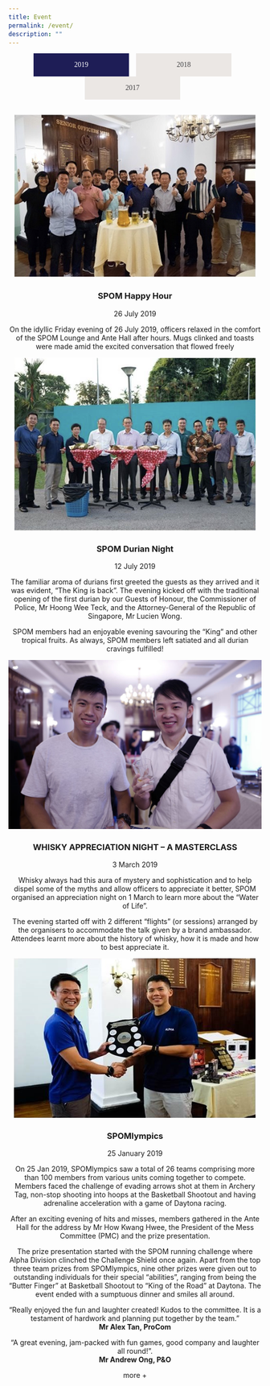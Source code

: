 ```yaml
---
title: Event
permalink: /event/
description: ""
---
```

<style type="text/css">.bp-section-pagetitle {
        background: url(/files/Assets/images/event-bg.jpg) no-repeat center center !important;
        background-size: auto;
        background-size: 100% !important;
        height: 338px !important;
    }
.tabset > input[type="radio"] {
  position: absolute;
  left: -200vw;
}
.tabset .tab-panel {
  display: none;
  animation: fadein .8s;
}
@keyframes fadein {
    from {
        opacity:0;
    }
    to {
        opacity:1;
    }
}
.tabset > input:first-child:checked ~ .tab-panels > .tab-panel:first-child,
.tabset > input:nth-child(3):checked ~ .tab-panels > .tab-panel:nth-child(2),
.tabset > input:nth-child(5):checked ~ .tab-panels > .tab-panel:nth-child(3),
.tabset > input:nth-child(7):checked ~ .tab-panels > .tab-panel:nth-child(4),
.tabset > input:nth-child(9):checked ~ .tab-panels > .tab-panel:nth-child(5),
.tabset > input:nth-child(11):checked ~ .tab-panels > .tab-panel:nth-child(6) {
  display: block;
}
.tabset > label {
  position: relative;
  display: inline-block;
  padding: 15px 15px 25px;
  border: 1px solid transparent;
  border-bottom: 0;
  cursor: pointer;
}
.tabset > label::after {
  background: #8d8d8d;
}
input:focus-visible + label {
  outline: 2px solid rgba(0,102,204,1);
  border-radius: 3px;
}
.tabset > label:hover,
.tabset > input:focus + label,
.tabset > input:checked + label {
  color: #06c;
}
.tabset > label:hover::after,
.tabset > input:focus + label::after,
.tabset > input:checked + label::after {
  background: #06c;
}
.tabset > input:checked + label {
  background: #1e1d56  !important;
  color: #fff !important;
}
.tab-panel {
  padding: 30px 0;
}
.tabset {
  max-width: 65em;
  text-align: center;
}
.tabset .nav-link {
  color: #414042 !important;
  margin-right: 10px !important;
  background-color: #ebe7e4 !important;
  border: 0 !important;
  border-radius: 0 !important;
  display: inline-block;
  min-width: 160px !important;
  padding: 15px !important;
  font-family: "nowbold" !important;
}
input.read-more-state {
  display: none;
}
p.read-more-target {
  font-size: 0;
  max-height: 0;
  opacity: 0;
  transition: .25s ease;
}
input.read-more-state:checked ~ div.read-more-wrap p.read-more-target {
  font-size: inherit;
  max-height: 999em;
  opacity: 1;
}
input.read-more-state ~ label.read-more-trigger:before {
  content: 'Read more';
}
input.read-more-state:checked ~ label.read-more-trigger:before {
  content: 'Read less';
}
label.read-more-trigger {
  cursor: pointer;
  display: inline-block;
}
</style>
<div class="tabset">
  <!-- Tab 1 -->
  <input type="radio" name="tabset" id="tab1" aria-controls="2019" checked="">
  <label for="tab1" class="nav-link">2019</label>
  <!-- Tab 2 -->
  <input type="radio" name="tabset" id="tab2" aria-controls="2018">
  <label for="tab2" class="nav-link">2018</label>
  <!-- Tab 3 -->
  <input type="radio" name="tabset" id="tab3" aria-controls="2017">
  <label for="tab3" class="nav-link">2017</label>
	
  <div class="tab-panels">
    <section id="2019" class="tab-panel">
      <!-- ------2019------ -->
        <div class="event-tab-content" id="pills-tabContent">
          <div class="tab-pane" id="pills-home" role="tabpanel" aria-labelledby="pills-home-tab">
            <div class="row">
              <div class="event">
                <div class="col-12 col-sm-6">
                  <div class="event-image">
                    <img src="/files/Assets/media/event/2019/event-1.png" alt="spom happy hour">
                  </div>
                </div>
                <div class="col-12 col-sm-6">
                  <div class="event-details">
                    <h3 class="event-title">SPOM Happy Hour</h3>
                    <span class="event-date"> 26 July 2019 </span>
                    <p> On the idyllic Friday evening of 26 July 2019, officers relaxed in the comfort of the SPOM Lounge and Ante Hall after hours. Mugs clinked and toasts were made amid the excited conversation that flowed freely </p>
                  </div>
                </div>
              </div>
            </div>
            <div class="row">
              <div class="event">
                <div class="col-12 col-sm-6">
                  <div class="event-image">
                    <img src="/files/Assets/media/event/2019/event-2.png" alt="spom happy hour">
                  </div>
                </div>
                <div class="col-12 col-sm-6">
                  <div class="event-details">
                    <h3 class="event-title">SPOM Durian Night</h3>
                    <span class="event-date"> 12 July 2019 </span>
                    <p> The familiar aroma of durians first greeted the guests as they arrived and it was evident, “The King is back”. The evening kicked off with the traditional opening of the first durian by our Guests of Honour, the Commissioner of Police, Mr Hoong Wee Teck, and the Attorney-General of the Republic of Singapore, Mr Lucien Wong. </p>
                    <p>SPOM members had an enjoyable evening savouring the “King” and other tropical fruits. As always, SPOM members left satiated and all durian cravings fulfilled!</p>
                  </div>
                </div>
              </div>
            </div>
            <div class="row">
              <div class="event">
                <div class="col-12 col-sm-6">
                  <div class="event-image">
                    <img src="/files/Assets/media/event/2019/whiskeynight.jpg" alt="WHISKY APPRECIATION NIGHT">
                  </div>
                </div>
                <div class="col-12 col-sm-6">
                  <div class="event-details">
                    <h3 class="event-title">WHISKY APPRECIATION NIGHT – A MASTERCLASS</h3>
                    <span class="event-date"> 3 March 2019 </span>
		    <input class="read-more-state" id="read-more-controller" type="checkbox">
                    <div id="section" class="show-more-wrp read-more-wrap">
                      <div class="article">
                        <p> Whisky always had this aura of mystery and sophistication and to help dispel some of the myths and allow officers to appreciate it better, SPOM organised an appreciation night on 1 March to learn more about the “Water of Life”. </p>
                        <p> The evening started off with 2 different “flights” (or sessions) arranged by the organisers to accommodate the talk given by a brand ambassador. Attendees learnt more about the history of whisky, how it is made and how to best appreciate it. </p>
                        <p class="read-more-target"> Stepping into the antehall after the talk, Officers enjoyed an amazing spread of food to accompany the various expressions of whisky that were available for sampling. There was even a quiz where participants won whisky glasses and mini sample bottles to take home with them. It was yet another evening filled with laughter and everyone left with a big smile on their face! </p>
                        <p class="read-more-target"> “An excellent event to have a mini reunion accompanied by a sophisticated drink!” <br>
                          <strong>Mr Seah Tong Pin, Lima Division</strong>
                        </p>
                        <p class="read-more-target"> “An educational night where we learnt more about Whisky” <br>
                          <strong>Mr Luther Kim, Ops Dept</strong>
                        </p>
                      </div>
                      <!--<a class="moreless-button moreless-button-one">more +</a>-->
                    </div>
                  </div>
                </div>
              </div>
            </div>
            <div class="row">
              <div class="event no-border">
                <div class="col-12 col-sm-6">
                  <div class="event-image">
                    <img src="/files/Assets/media/event/2019/spomlympic_2019.png" alt="spom happy hour">
                  </div>
                </div>
                <div class="col-12 col-sm-6">
                  <div class="event-details">
                    <h3 class="event-title">SPOMlympics</h3>
                    <span class="event-date"> 25 January 2019 </span>
                    <div id="section" class="show-more-wrp">
                      <div class="article">
                        <p> On 25 Jan 2019, SPOMlympics saw a total of 26 teams comprising more than 100 members from various units coming together to compete. Members faced the challenge of evading arrows shot at them in Archery Tag, non-stop shooting into hoops at the Basketball Shootout and having adrenaline acceleration with a game of Daytona racing. </p>
                        <p> After an exciting evening of hits and misses, members gathered in the Ante Hall for the address by Mr How Kwang Hwee, the President of the Mess Committee (PMC) and the prize presentation. </p>
                        <p class="moretext moretexttwo"> The prize presentation started with the SPOM running challenge where Alpha Division clinched the Challenge Shield once again. Apart from the top three team prizes from SPOMlympics, nine other prizes were given out to outstanding individuals for their special “abilities”, ranging from being the “Butter Finger” at Basketball Shootout to “King of the Road” at Daytona. The event ended with a sumptuous dinner and smiles all around. </p>
                        <p class="moretext moretexttwo"> “Really enjoyed the fun and laughter created! Kudos to the committee. It is a testament of hardwork and planning put together by the team.” <br>
                          <strong>Mr Alex Tan, ProCom</strong>
                        </p>
                        <p class="moretext moretexttwo"> “A great evening, jam-packed with fun games, good company and laughter all round!”. <br>
                          <strong>Mr Andrew Ong, P&amp;O</strong>
                        </p>
                      </div>
                      <a class="moreless-button moreless-button-two">more +</a>
                    </div>
                  </div>
                </div>
              </div>
            </div>
          </div>
        </div>
  </section>
<section id="2018" class="tab-panel">
      <!-- -----2018 -->
        <div class="event-tab-content" id="pills-tabContent">
          <div class="tab-pane" id="pills2018" role="tabpanel" aria-labelledby="pills2018-tab">
            <div class="row">
              <div class="event">
                <div class="col-12 col-sm-6">
                  <div class="event-image">
                    <img src="/files/Assets/media/event/2018/yearendcarnival2.jpg" alt="YEAR-END CARNIVAL">
                  </div>
                </div>
                <div class="col-12 col-sm-6">
                  <div class="event-details">
                    <h3 class="event-title">SPOM YEAR-END CARNIVAL</h3>
                    <span class="event-date"> 22 December 2018 </span>
                    <div id="section" class="show-more-wrp">
                      <div class="article">
                        <p>Fun for all. All for Fun. What is rain when you can have an afternoon of fun and games at SPOM’s first ever Year End Carnival? The afternoon showers certainly did not dampen the spirits of SPOM members and their families who arrived in droves!</p>
                        <p>More than 11 carnival games lined the 1st floor of SPOM, providing fun and laughter for everyone. The games might look like they were catered for the children, but uh-uh! The adults definitely had their fair share of fun, trying their skills in knocking down rubber duckies and shooting Nerf guns. But the No. 1 crowd pleaser? Definitely the Zoomoov station! No child could contain their excitement waiting for their turn and when they do board the animals with their parents, their infectious laughter filled the second floor of SPOM.</p>
                        <p class="moretext moretextthree">Along with the sights and sounds of the carnival games, the smell of freshly made popcorn and cotton candy lingered in the air, adding to the joyous carnival atmosphere. The day was rounded up with a gift-giving session by Santa Claus who made a special appearance. It was a day truly enjoyed by both adults and children alike.</p>
                        <p class="moretext moretextthree"> “This is my first time attending such an event. My children had a very fun time with all the games and activities.” <br>
                          <strong>Mr Louis Lou, E Division</strong>
                        </p>
                        <p class="moretext moretextthree"> “It was a great opportunity for me to spend time with family and also bond with friends and colleagues!” <br>
                          <strong>Mr Teo Hong Yi, MPD</strong>
                        </p>
                      </div>
                      <a class="moreless-button moreless-button-three">more +</a>
                    </div>
                  </div>
                </div>
              </div>
            </div>
            <div class="row">
              <div class="event">
                <div class="col-12 col-sm-6">
                  <div class="event-image">
                    <img src="/files/Assets/media/event/2018/novfest.jpg" alt="November Fest">
                  </div>
                </div>
                <div class="col-12 col-sm-6">
                  <div class="event-details">
                    <h3 class="event-title">November Fest: Beer- Certainly One of Our Most Beloved Drinks </h3>
                    <span class="event-date"> 23 November 2018 </span>
                    <div id="section" class="show-more-wrp">
                      <div class="article">
                        <p>On 23 November 2018, more than 150 SPOM members gathered in SPOM for the Novembeer Fest and experienced 24 different types of beer to choose from, not to mention the buffet-style dinner and freshly served laksa that kept everyone satiated!</p>
                        <p>In keeping with the spirit of the event, the SPOM Ante Hall was decorated with eye-catching and informative posters of different beers, their origins, descriptions, and alcohol percentages. There was also a well-decorated photo booth with props which drew participants in and made it an undeniable hit of the event!</p>
                        <p class="moretext moretextfour">On the other side of the Ante Hall was a Foosball table which attracted crowds to got everyone hyped up and ready to have fun!</p>
                        <p class="moretext moretextfour">Drinking games were held for participants to guess the origin of some beers. This made the Novembeer Fest an interactive and educational one. Kudos to the SPOM organisers who also dutifully put up anti-drink driving posters as reminders at the exit of the Ante Hall!</p>
                        <p class="moretext moretextfour"> “I enjoyed the beer, the company, and the friendship amongst different divisions and generations of officers.” <br>
                          <strong>Mr Samuel Koh, Investigation Officer, Jurong Division</strong>
                        </p>
                        <p class="moretext moretextfour"> “It was a fun-filled evening with friends as we clinked our glass bottles filled with bubbles and hearts.” <br>
                          <strong>Mr Esh J Wadarajan, Senior Investigation Officer, CAD</strong>
                        </p>
                        <p class="moretext moretextfour">
                          <b> Written by: Mr Boh Ping Hui</b>
                        </p>
                      </div>
                      <a class="moreless-button moreless-button-four">more +</a>
                    </div>
                  </div>
                </div>
              </div>
            </div>
            <div class="row">
              <div class="event">
                <div class="col-12 col-sm-6">
                  <div class="event-image">
                    <img src="/files/Assets/media/event/2018/bbqnight.jpg" alt="BBQ NIGHT">
                  </div>
                </div>
                <div class="col-12 col-sm-6">
                  <div class="event-details">
                    <h3 class="event-title">SPOM BBQ Night</h3>
                    <span class="event-date"> 20 September 2018 </span>
                    <div id="section" class="show-more-wrp">
                      <div class="article">
                        <p>Despite the heavy downpour, the high spirits of our members were not dampened, buoyed by the gastronomic delights served during the SPOM BBQ. With “Variety” being the aim of the event, it could not be better portrayed than the wide array of barbequed food served at SPOM to all our members, with wine and beer in accompaniment.</p>
                        <p>The succulent lamb which had roasted over a fire pit, stole the show. But the satay, kebab and chicken wings which were barbecued with a tantalizing sauce, did not disappoint either. Members has the choice to wash down the sumptuous meat buffet with free flow of wine and beer provided.</p>
                        <p class="moretext moretextfive">There could not be a more perfect opportunity to catch up with old friends over food and drinks. It was an evening that even bad weather could not bring down the spirited atmosphere of the event. </p>
                        <p class="moretext moretextfive"> “The food was great and the warm atmosphere made this an awesome place to relax.” <br>
                          <strong>Mr Tommy Khoo, Ops Department</strong>
                        </p>
                        <p class="moretext moretextfive"> “It was a night where members got together to enjoy each other’s company. The lamb and wine was delicious.” <br>
                          <strong>Mr Joel Ho, CCK NPC</strong>
                        </p>
                      </div>
                      <a class="moreless-button moreless-button-five">more +</a>
                    </div>
                  </div>
                </div>
              </div>
            </div>
            <div class="row">
              <div class="event">
                <div class="col-12 col-sm-6">
                  <div class="event-image">
                    <img src="/files/Assets/media/event/2018/happyhour.jpg" alt="Happy Hour">
                  </div>
                </div>
                <div class="col-12 col-sm-6">
                  <div class="event-details">
                    <h3 class="event-title">SPOM Happy Hour 2018</h3>
                    <span class="event-date"> 31 August 2018 </span>
                    <div id="section" class="show-more-wrp">
                      <div class="article">
                        <p> It is said that the best days in life, end with a cold mug in your hand and a good chat with a friend. </p>
                        <p> SPOM Happy Hour is organised on a regular basis where many members gathered to explore the games and decked the hallways, have a drink and unwind after a week at work. Ice cold beer warmed the hearts of all as officers from all walks of life gather and forged new bonds. Many officers took this opportunity to explore the many facilities that SPOM had to offer and the rich culture that it embodies. </p>
                        <p class="moretext moretextsix">While officers, young and old, sat together to share their experiences, the sweet aroma of freshly prepared food permeated the air. The free beer was only made better by the delicious food served out from SPOM’s restaurant. Beer and laughter flowed freely throughout the nights.</p>
                        <p class="moretext moretextsix">As the moments shared were eternalized in SPOM’s history, the hour passed quickly and the supply of free beer inevitably diminished. Friends, old and new, soon bade each other good bye. Many looked forward to the next Happy Hour at SPOM, where an hour of happiness brings about a lifetime of memories. </p>
                        <p class="moretext moretextsix"> “I enjoyed Happy Hour!” <br>
                          <strong>Mr Letts Tan, A Division</strong>
                        </p>
                        <p class="moretext moretextsix"> “Events such as Happy Hour at SPOM is a good chance to catch up with friends and former colleagues and unwind together.” <br>
                          <strong>Mr Jayapandian, TCDD</strong>
                        </p>
                        <p class="moretext moretextsix"> “Nothing is happier than chilling out with great friends after a day of work.” <br>
                          <strong>Ms Sabrina Koh, PHQ</strong>
                        </p>
                        <p class="moretext moretextsix"> “It was my first time at SPOM Happy Hour and I had a great time catching up with peers from various units. The atmosphere was informal and relaxed, and free flow of beer always tastes delicious. I look forward to going back to SPOM for another round.” <br>
                          <strong>Mr Lee Ting Wei, TCDD</strong>
                        </p>
                        <p class="moretext moretextsix">
                          <b> Written by: Mr Garret Chua</b>
                        </p>
                      </div>
                      <a class="moreless-button moreless-button-six">more +</a>
                    </div>
                  </div>
                </div>
              </div>
            </div>
            <div class="row">
              <div class="event">
                <div class="col-12 col-sm-6">
                  <div class="event-image">
                    <img src="/files/Assets/media/event/2018/duriannight.jpg" alt="Durian Night">
                  </div>
                </div>
                <div class="col-12 col-sm-6">
                  <div class="event-details">
                    <h3 class="event-title">SPOM Durian Night</h3>
                    <h3 class="event-title">A THORNILY ENJOYABLE AFFAIR</h3>
                    <span class="event-date"> 10 August 2018 </span>
                    <div id="section" class="show-more-wrp">
                      <div class="article">
                        <p> With the spike in the supply of durians, members arriving for the bi-annual Durian Night at SPOM were understandably excited. They were looking forward to digging into the famed Mao Shan Wang durians as well as those of the D24 variety. </p>
                        <p> The balmy weather of this Friday evening allowed everyone to arrive in good spirits. When the Guest of Honour, Commissioner of Police, Mr Hoong Wee Teck arrived, he kicked-off the event by opening the first durian as well as leading the members in a hearty rendition of “Happy Birthday” to celebrate Singapore’s National Day. The organisers had even specially ordered a Durian birthday cake to commemorate the occasion! </p>
                        <p class="moretext moretextseven"> There were plenty of laughter and smiles all round, and the 160 members who turned up could not ask for more, knowing that there were more than 220 KG of each durian variety available. It was indeed a lovely opportunity to catch up with friends while feasting on the king of fruits, washed down by cooling coconut juice. </p>
                        <p class="moretext moretextseven"> “The food and durian were fabulous, and the weather was kind. These, and the good company made for an extremely enjoyable evening!” <br>
                          <strong>SUPT (1A) Ang Eng Seng</strong>
                        </p>
                      </div>
                      <a class="moreless-button moreless-button-seven">more +</a>
                    </div>
                  </div>
                </div>
              </div>
            </div>
            <div class="row">
              <div class="event  no-border">
                <div class="col-12 col-sm-6">
                  <div class="event-image">
                    <img src="/files/Assets/media/event/2018/annualdinner.jpg" alt="Annual Dinner 2018">
                  </div>
                </div>
                <div class="col-12 col-sm-6">
                  <div class="event-details">
                    <h3 class="event-title">SPOM Annual Dinner</h3>
                    <div id="section" class="show-more-wrp">
                      <div class="article">
                        <p> SPOM Annual Dinner is the one-day of the year, where our fraternity of senior officers gather at a single event and cast aside appointments, ranks and seniority as we celebrate our identity together as one SPOM. The scale of this event brought together the different SPOM Sub-Committees (Food &amp; Beverage, Membership and Internal Communications and Publications) to plan and execute the event. They joined existing members and retired senior officers that included former Commissioner of Police, Mr Tee Tua Ba, and former Deputy Commissioners. FY 2018 / 2019 was unique as 2 SPOM Annual Dinners were held in a year. </p>
                        <p class="moretext moretexteight"> For SPOM Annual Dinner 2018, led by Mr Elvis Chong of Operations Department with the theme of an ‘Enchanted Garden’, achieved a record attendance of 550 guests. Annual Dinner 2018 introduced unique elements for the first time in this edition; first introduction of a digital LED back-drop, a performance by ‘Baracuda Batucada’, a percussion band from Ngee Ann Polytechnic, a unique ‘LED Wing Dance’, a powerful display of SPF’s talents with 4 bands serenading guests and the one-and-only ‘Kumar’ stole the show. </p>
                      </div>
                      <a class="moreless-button moreless-button-eight">more +</a>
                    </div>
                  </div>
                </div>
              </div>
            </div>
          </div>
        </div>
    </section>
    <section id="2017" class="tab-panel">
      <!-- -----2017 -->
        <div class="event-tab-content" id="pills-tabContent">
          <div class="tab-pane" id="pills-profile" role="tabpanel" aria-labelledby="pills-profile-tab">
            <div class="row">
              <div class="event">
                <div class="col-12 col-sm-6">
                  <div class="event-image">
                    <img src="/files/Assets/media/event/2017-2019/golf_2017.png" alt="spom happy hour">
                  </div>
                </div>
                <div class="col-12 col-sm-6">
                  <div class="event-details">
                    <h3 class="event-title">SPOM Medal 2017 (Golf) </h3>
                    <span class="event-date"> 24 March 2017 </span>
                    <p> The 12th SPOM Golf Medal, which was co-organised by SPOM Sport Sub-Committee and Police Golfing Society, saw a total of 34 SPOM members competing at the 18-hole course at Seletar Country Club (SCC) on 24 Mar 2017. </p>
                  </div>
                </div>
              </div>
            </div>
            <div class="row">
              <div class="event">
                <div class="col-12 col-sm-6">
                  <div class="event-image">
                    <img src="/files/Assets/media/event/2017-2019/photography_2017.png" alt="spom happy hour">
                  </div>
                </div>
                <div class="col-12 col-sm-6">
                  <div class="event-details">
                    <h3 class="event-title">SPOM Basic Photography Course</h3>
                    <span class="event-date"> 24 February 2017 </span>
                    <p> Our members at the inaugural SPOM Basic Photography Course were taught the key elements and technical aspects to photography, and the 6 golden principles to capturing a great image. </p>
                  </div>
                </div>
              </div>
            </div>
            <div class="row">
              <div class="event">
                <div class="col-12 col-sm-6">
                  <div class="event-image">
                    <img src="/files/Assets/media/event/2017-2019/spomlympic_2017.png" alt="spom happy hour">
                  </div>
                </div>
                <div class="col-12 col-sm-6">
                  <div class="event-details">
                    <h3 class="event-title">SPOMlympics</h3>
                    <span class="event-date"> 6 February 2017 </span>
                    <p> The Loser Tog "battle field" came to life as participant took to the SPOM tennis courts in teams of four with a single aim - to gain victory by securing a symbolic red flag. The game was not only physically challenging, requiring teamwork, quick reflexes and a significant amount of running, it also saw officers cracking their brains to devise the best strategies to outdo each other. </p>
                  </div>
                </div>
              </div>
            </div>
            <div class="row">
              <div class="event no-border">
                <div class="col-12 col-sm-6">
                  <div class="event-image">
                    <img src="/files/Assets/media/event/2017-2019/durian_2017.png" alt="spom happy hour">
                  </div>
                </div>
                <div class="col-12 col-sm-6">
                  <div class="event-details">
                    <h3 class="event-title">SPOM Durian Night</h3>
                    <span class="event-date"> 20 January 2017 </span>
                    <p> SPOM was honoured to have our Minister for Home Affairs, Mr K. Shanmugam and his wife, Dr. Seetha Shanmugam gracing the event with 180 SPOM members! </p>
                    <p>The evening saw more than 400 kilograms of quality D13, D24, Red Prawn and Mao Shan Wang durians being served and it was certainly a well-rounded experience for our members' palates as they satisfied their cravings, caught up with colleagues and interacted with our Minister.</p>
                  </div>
                </div>
              </div>
            </div>
          </div>
        </div>
    </section>
  </div>  
</div>
